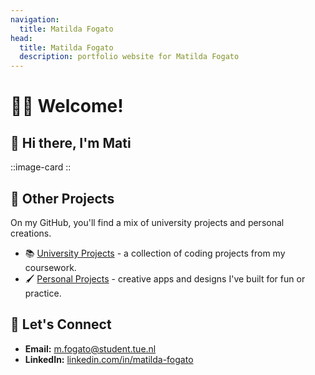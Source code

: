 ```yaml
---
navigation:
  title: Matilda Fogato
head:
  title: Matilda Fogato
  description: portfolio website for Matilda Fogato
---
```

# 👋🏻 Welcome!

## 🤖 Hi there, I'm Mati
::image-card
::

## 📂 Other Projects
On my GitHub, you'll find a mix of university projects and personal creations.
* 📚 [University Projects](https://github.com/Matilda-Fogato-TUe) - a collection of coding projects from my coursework.
* 🖌️ [Personal Projects](https://github.com/Matilda03) - creative apps and designs I've built for fun or practice.
## 🤝 Let's Connect
* **Email:** [m.fogato@student.tue.nl](m.fogato@student.tue.nl)
* **LinkedIn:** [linkedin.com/in/matilda-fogato](https://www.linkedin.com/in/matilda-fogato/)

